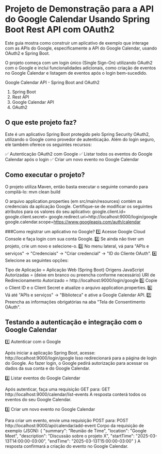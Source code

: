 # Projeto de Demonstração para a API do Google Calendar Usando Spring Boot Rest API com OAuth2

Este guia mostra como construir um aplicativo de exemplo que interage com as APIs do Google, especificamente a API do Google Calendar, usando OAuth2 e Spring Boot.

O projeto começa com um login único (Single Sign-On) utilizando OAuth2 com o Google e inclui funcionalidades adicionais, como criação de eventos no Google Calendar e listagem de eventos após o login bem-sucedido.

Google Calendar API  - Spring Boot and OAuth2

1) Spring Boot
2) Rest API
3) Google Calendar API
4) OAuth2

<h2>O que este projeto faz?</h2>

Este é um aplicativo Spring Boot protegido pelo Spring Security OAuth2, utilizando o Google como provedor de autenticação. Além do login seguro, ele também oferece os seguintes recursos:

✅ Autenticação OAuth2 com Google
✅ Listar todos os eventos do Google Calendar após o login
✅ Criar um novo evento no Google Calendar

<h2>Como executar o projeto?</h2>

O projeto utiliza Maven, então basta executar o seguinte comando para compilá-lo:
mvn clean build

O arquivo application.properties (em src/main/resources) contém as credenciais da aplicação Google. Certifique-se de modificar os seguintes atributos para os valores do seu aplicativo:
google.client.id=
google.client.secret=
google.redirect.uri=http://localhost:9000/login/google
google.calendar.scope=https://www.googleapis.com/auth/calendar

###Como registrar um aplicativo no Google?
1️⃣ Acesse Google Cloud Console e faça login com sua conta Google.
2️⃣ Se ainda não tiver um projeto, crie um novo e selecione-o.
3️⃣ No menu lateral, vá para "APIs e serviços" → "Credenciais" → "Criar credencial" → "ID do Cliente OAuth".
4️⃣ Selecione as seguintes opções:

Tipo de Aplicação = Aplicação Web (Spring Boot)
Origens JavaScript Autorizadas = (deixe em branco ou preencha conforme necessário)
URI de Redirecionamento Autorizado = http://localhost:9000/login/google
5️⃣ Copie o Client ID e o Client Secret e atualize o arquivo application.properties.
6️⃣ Vá até "APIs e serviços" → "Biblioteca" e ative a Google Calendar API.
7️⃣ Preencha as informações obrigatórias na aba "Tela de Consentimento OAuth".

<h2>Testando a autenticação e integração com o Google Calendar</h2>
1️⃣ Autenticar com o Google

Após iniciar a aplicação Spring Boot, acesse:
http://localhost:9000/login/google
Isso redirecionará para a página de login do Google.
Ao fazer login, o Google pedirá autorização para acessar os dados da sua conta e do Google Calendar.

2️⃣ Listar eventos do Google Calendar

Após autenticar, faça uma requisição GET para:
GET http://localhost:9000/calendar/list-events
A resposta conterá todos os eventos do seu Google Calendar.

3️⃣ Criar um novo evento no Google Calendar

Para criar um evento, envie uma requisição POST para:
POST http://localhost:9000/api/calendar/add-event
Corpo da requisição de exemplo (JSON):
{
    "summary": "Reunião de Time",
    "location": "Google Meet",
    "description": "Discussão sobre o projeto X",
    "startTime": "2025-03-13T14:00:00-03:00",
    "endTime": "2025-03-13T15:00:00-03:00"
}
A resposta confirmará a criação do evento no Google Calendar.
